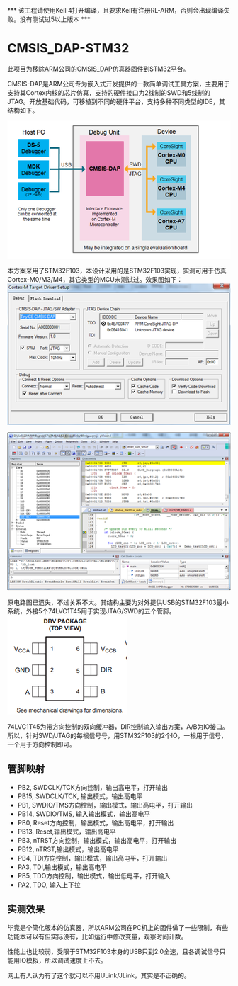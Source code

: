 *** 该工程请使用Keil 4打开编译，且要求Keil有注册RL-ARM，否则会出现编译失败。没有测试过5以上版本 ***

CMSIS_DAP-STM32
=============================================
此项目为移除ARM公司的CMSIS_DAP仿真器固件到STM32平台。

CMSIS-DAP是ARM公司专为嵌入式开发提供的一款简单调试工具方案，主要用于支持其Cortex内核的芯片仿真，支持的硬件接口为2线制的SWD和5线制的JTAG。开放基础代码，可移植到不同的硬件平台，支持多种不同类型的IDE，其结构如下。

![image](https://github.com/bobe-wang/CMSIS_DAP-STM32/raw/master/doc/cmsis_dap_interface.png)

本方案采用了STM32F103，本设计采用的是STM32F103实现，实测可用于仿真Cortex-M0/M3/M4，其它类型的MCU未测试过。效果图如下：  
![image](https://github.com/bobe-wang/CMSIS_DAP-STM32/raw/master/doc/a2380bce-ec79-4770-afc7-42df777baab2.png)

![image](https://github.com/bobe-wang/CMSIS_DAP-STM32/raw/master/doc/6d01c82f-9224-48b7-944e-3687cbc5f661.png)

原电路图已遗失，不过关系不大。其结构主要为对外提供USB的STM32F103最小系统，外接5个74LVC1T45用于实现JTAG/SWD的五个管脚。  
![image](https://github.com/bobe-wang/CMSIS_DAP-STM32/raw/master/doc/0d59804f-a3c4-4807-a1e8-c33b6dfb2100.png)

74LVC1T45为带方向控制的双向缓冲器，DIR控制输入输出方案，A/B为IO接口。所以，针对SWD/JTAG的每根信号号，用STM32F103的2个IO，一根用于信号，一个用于方向控制即可。

管脚映射
------------------------------------
* PB2, SWDCLK/TCK方向控制，输出高电平，打开输出
* PB15, SWDCLK/TCK, 输出模式，输出高电平
* PB1, SWDIO/TMS方向控制，输出模式，输出高电平，打开输出
* PB14, SWDIO/TMS, 输入输出模式，输出高电平
* PB0, Reset方向控制，输出模式，输出高电平，打开输出
* PB13, Reset,输出模式，输出高电平
* PB3, nTRST方向控制，输出模式，输出高电平，打开输出
* PB12, nTRST,输出模式，输出高电平
* PB4, TDI方向控制，输出模式，输出高电平，打开输出
* PA3, TDI,输出模式，输出高电平
* PB5, TDO方向控制，输出模式，输出低电平，打开输入
* PA2, TDO, 输入上下拉

实测效果
-----------------------------------
毕竟是个简化版本的仿真器，所以ARM公司在PC机上的固件做了一些限制，有些功能本可以有但实际没有，比如运行中修改变量，观察时间计数。

性能上也比较弱，受限于STM32F103本身的USB只到2.0全速，且各调试信号只能用IO模拟，所以调试速度上不去。

网上有人认为有了这个就可以不用ULink/JLink，其实是不正确的。
